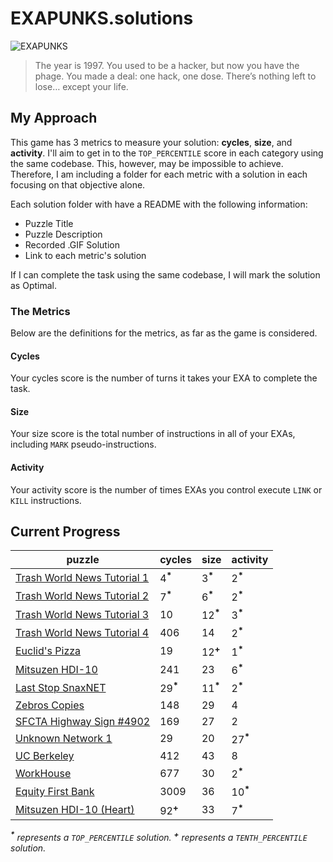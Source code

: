 # EXAPUNKS.solutions

![EXAPUNKS][logo]

[logo]: https://i.imgur.com/EZmGB2p.png "EXAPUNKS"

> The year is 1997. You used to be a hacker, but now you have the phage. You made a deal: one hack, one dose. There’s nothing left to lose… except your life.

## My Approach

This game has 3 metrics to measure your solution: **cycles**, **size**, and **activity**. I'll aim to get in to the `TOP_PERCENTILE` score in each category using the same codebase. This, however, may be impossible to achieve. Therefore, I am including a folder for each metric with a solution in each focusing on that objective alone.

Each solution folder with have a README with the following information:

-   Puzzle Title
-   Puzzle Description
-   Recorded .GIF Solution
-   Link to each metric's solution

If I can complete the task using the same codebase, I will mark the solution as Optimal.

### The Metrics

Below are the definitions for the metrics, as far as the game is considered.

#### Cycles

Your cycles score is the number of turns it takes your EXA to complete the task.

#### Size

Your size score is the total number of instructions in all of your EXAs, including `MARK` pseudo-instructions.

#### Activity

Your activity score is the number of times EXAs you control execute `LINK` or `KILL` instructions.

## Current Progress

| puzzle                                                             | cycles              | size                | activity            |
| ------------------------------------------------------------------ | ------------------- | ------------------- | ------------------- |
| [Trash World News Tutorial 1](01%20Trash%20World%20News/)          | 4<sup>**\***</sup>  | 3<sup>**\***</sup>  | 2<sup>**\***</sup>  |
| [Trash World News Tutorial 2](02%20Trash%20World%20News/)          | 7<sup>**\***</sup>  | 6<sup>**\***</sup>  | 2<sup>**\***</sup>  |
| [Trash World News Tutorial 3](03%20Trash%20World%20News/)          | 10                  | 12<sup>**\***</sup> | 3<sup>**\***</sup>  |
| [Trash World News Tutorial 4](04%20Trash%20World%20News/)          | 406                 | 14                  | 2<sup>**\***</sup>  |
| [Euclid's Pizza](05%20Euclid's%20Pizza/)                           | 19                  | 12<sup>**\+**</sup> | 1<sup>**\***</sup>  |
| [Mitsuzen HDI-10](06%20Mitsuzen%20HDI-10/)                         | 241                 | 23                  | 6<sup>**\***</sup>  |
| [Last Stop SnaxNET](07%20Last%20Stop%20SnaxNET/)                   | 29<sup>**\***</sup> | 11<sup>**\***</sup> | 2<sup>**\***</sup>  |
| [Zebros Copies](08%20Zebros%20Copies/)                             | 148                 | 29                  | 4                   |
| [SFCTA Highway Sign #4902](09%20SFCTA%20Highway%20Sign%20%234902/) | 169                 | 27                  | 2                   |
| [Unknown Network 1](10%20Unknown%20Network%201/)                   | 29                  | 20                  | 27<sup>**\***</sup> |
| [UC Berkeley](11%20UC%20Berkeley/)                                 | 412                 | 43                  | 8                   |
| [WorkHouse](12%20WorkHouse/)                                       | 677                 | 30                  | 2<sup>**\***</sup>  |
| [Equity First Bank](13%20Equity%20First%20Bank/)                   | 3009                | 36                  | 10<sup>**\***</sup> |
| [Mitsuzen HDI-10 (Heart)](14%20Mitsuzen%20HDI-10%20%28Heart%29/)   | 92<sup>**\+**</sup> | 33                  | 7<sup>**\***</sup>  |

_<sup>**\***</sup> represents a `TOP_PERCENTILE` solution._
_<sup>**\+**</sup> represents a `TENTH_PERCENTILE` solution._
